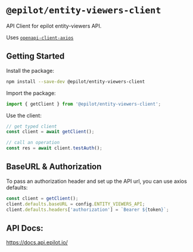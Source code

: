 # `@epilot/entity-viewers-client`

API Client for epilot entity-viewers API.

Uses [`openapi-client-axios`](https://github.com/anttiviljami/openapi-client-axios)

## Getting Started

Install the package:

```bash
npm install --save-dev @epilot/entity-viewers-client
```

Import the package:

```typescript
import { getClient } from '@epilot/entity-viewers-client';
```

Use the client:
```typescript
// get typed client
const client = await getClient();

// call an operation
const res = await client.testAuth();
```

## BaseURL & Authorization

To pass an authorization header and set up the API url, you can use axios
defaults:

```typescript
const client = getClient();
client.defaults.baseURL = config.ENTITY_VIEWERS_API;
client.defaults.headers['authorization'] = `Bearer ${token}`;
```

## API Docs:

https://docs.api.epilot.io/
